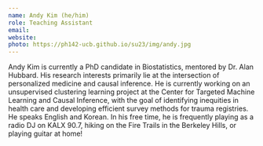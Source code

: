 ```yaml
---
name: Andy Kim (he/him)
role: Teaching Assistant
email: 
website: 
photo: https://ph142-ucb.github.io/su23/img/andy.jpg
---
```


Andy Kim is currently a PhD candidate in Biostatistics, mentored by Dr. Alan Hubbard. His research interests primarily lie at the intersection of personalized medicine and causal inference. He is currently working on an unsupervised clustering learning project at the Center for Targeted Machine Learning and Causal Inference, with the goal of identifying inequities in health care and developing efficient survey methods for trauma registries. He speaks English and Korean. In his free time, he is frequently playing as a radio DJ on KALX 90.7, hiking on the Fire Trails in the Berkeley Hills, or playing guitar at home!